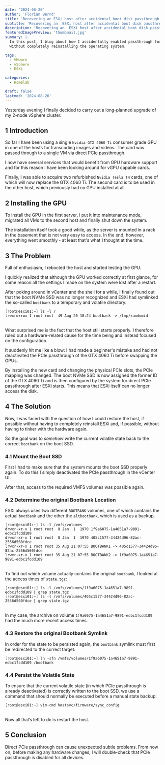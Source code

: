 ```yaml
---
date: '2024-08-20'
author: 'Florian Bernd'
title: 'Recovering an ESXi host after accidental boot disk passthrough'
subtitle: 'Recovering an  ESXi host after accidental boot disk passthrough'
description: 'Recovering an  ESXi host after accidental boot disk passthrough'
featuredImagePreview: 'thumbnail.jpg'
summary: |-
  In this post, I blog about how I accidentally enabled passthrough for an ESXi boot disk and how to restore the host 
  without completely reinstalling the operating system.

tags:
  - VMware
  - vSphere
  - ESXi

categories:
  - Homelab

draft: false
lastmod: '2024-08-20'
---
```


Yesterday evening I finally decided to carry out a long-planned upgrade of my 2-node vSphere cluster.

## 1 Introduction

So far I have been using a single `Nvidia GTX 4060 Ti` consumer grade GPU in one of the hosts for transcoding images and videos. The card was passed through to a single VM via direct PCIe passthrough.

I now have several services that would benefit from GPU hardware support and for this reason I have been looking around for vGPU capable cards.

Finally, I was able to acquire two refurbished `Nvidia Tesla T4` cards, one of which will now replace the GTX 4060 Ti. The second card is to be used in the other host, which previously had no GPU installed at all.

## 2 Installing the GPU

To install the GPU in the first server, I put it into maintenance mode, migrated all VMs to the second host and finally shut down the system.

The installation itself took a good while, as the server is mounted in a rack in the basement that is not very easy to access. In the end, however, everything went smoothly - at least that's what I thought at the time.

## 3 The Problem

Full of enthusiasm, I rebooted the host and started testing the GPU.

I quickly realized that although the GPU worked correctly at first glance, for some reason all the settings I made on the system were lost after a restart.

After poking around in vCenter and the shell for a while, I finally found out that the boot NVMe SSD was no longer recognized and ESXi had symlinked the so-called `bootbank` to a temporary and volatile directory.

```shell
[root@esxi01:~] ls -l /
lrwxrwxrwx 1 root root  49 Aug 20 18:24 bootbank -> /tmp/randomid
```

\
What surprised me is the fact that the host still starts properly. I therefore ruled out a hardware-related cause for the time being and instead focused on the configuration.

It suddenly hit me like a blow: I had made a beginner's mistake and had not deactivated the PCIe passthrough of the GTX 4060 Ti before swapping the GPUs.

By installing the new card and changing the physical PCIe slots, the PCIe mapping was changed. The boot NVMe SSD is now assigned the former ID of the GTX 4060 Ti and is then configured by the system for direct PCIe passthrough after ESXi starts. This means that ESXi itself can no longer access the disk.

## 4 The Solution

Now, I was faced with the question of how I could restore the host, if possible without having to completely reinstall ESXi and, if possible, without having to tinker with the hardware again.

So the goal was to *somehow* write the current volatile state back to the correct `bootbank` on the boot SSD.

### 4.1 Mount the Boot SSD

First I had to make sure that the system mounts the boot SSD properly again. To do this I simply deactivated the PCIe passthrough in the vCenter UI.

After that, access to the required VMFS volumes was possible again.

### 4.2 Determine the original Bootbank Location

ESXi always uses two different `BOOTBANK` volumes, one of which contains the actual `bootbank` and the other the `altbootbank`, which is used as a backup.

```shell
[root@esxi01:~] ls -l /vmfs/volumes
drwxr-xr-x 1 root root  8 Jan  1  1970 1f9a6075-1a4651a7-9891-edbc1fcdd109
drwxr-xr-x 1 root root  8 Jan  1  1970 405c1577-34424d96-82ac-2556d560fdce
lrwxr-xr-x 1 root root 35 Aug 21 07:55 BOOTBANK1 -> 405c1577-34424d96-82ac-2556d560fdce
lrwxr-xr-x 1 root root 35 Aug 21 07:55 BOOTBANK2 -> 1f9a6075-1a4651a7-9891-edbc1fcdd109
```

\
To find out which volume actually contains the original `bootbank`, I looked at the access times of `state.tgz`:

```shell
[root@esxi01:~] ls -l /vmfs/volumes/1f9a6075-1a4651a7-9891-edbc1fcdd109 | grep state.tgz
[root@esxi01:~] ls -l /vmfs/volumes/405c1577-34424d96-82ac-2556d560fdce | grep state.tgz
```

\
In my case, the archive on volume `1f9a6075-1a4651a7-9891-edbc1fcdd109` had the much more recent access times.

### 4.3 Restore the original Bootbank Symlink

In order for the state to be persisted again, the `bootbank` symlink must first be redirected to the correct target:

```shell
[root@esxi01:~] ln -sfn /vmfs/volumes/1f9a6075-1a4651a7-9891-edbc1fcdd109 /bootbank

```

### 4.4 Persist the Volatile State

To ensure that the current volatile state (in which PCIe passthrough is already deactivated) is correctly written to the boot SSD, we use a command that should normally be executed before a manual state backup:

```shell
[root@esxi01:~] vim-cmd hostsvc/firmware/sync_config
```

\
Now all that’s left to do is restart the host.

## 5 Conclusion

Direct PCIe passthrough can cause unexpected subtle problems. From now on, before making any hardware changes, I will double-check that PCIe passthrough is disabled for all devices.
